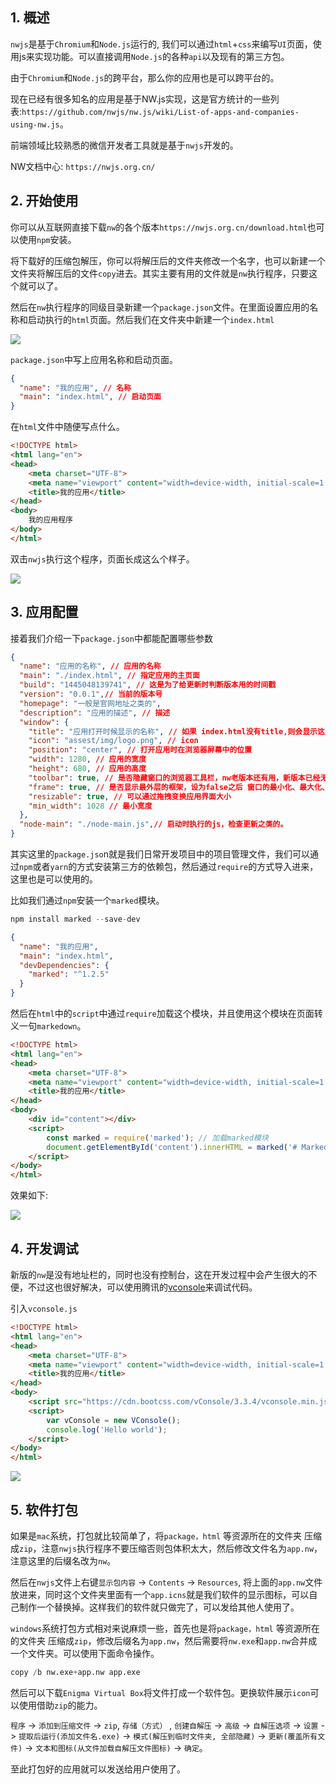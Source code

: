 ## 1. 概述

```nwjs```是基于```Chromium```和```Node.js```运行的, 我们可以通过```html```+```css```来编写```UI```页面，使用js来实现功能。可以直接调用```Node.js```的各种```api```以及现有的第三方包。

由于```Chromium```和```Node.js```的跨平台，那么你的应用也是可以跨平台的。

现在已经有很多知名的应用是基于NW.js实现，这是官方统计的一些列表:```https://github.com/nwjs/nw.js/wiki/List-of-apps-and-companies-using-nw.js```。

前端领域比较熟悉的微信开发者工具就是基于```nwjs```开发的。

NW文档中心: ```https://nwjs.org.cn/```

## 2. 开始使用

你可以从互联网直接下载```nw```的各个版本```https://nwjs.org.cn/download.html```也可以使用```npm```安装。

将下载好的压缩包解压，你可以将解压后的文件夹修改一个名字，也可以新建一个文件夹将解压后的文件```copy```进去。其实主要有用的文件就是```nw```执行程序，只要这个就可以了。

然后在```nw```执行程序的同级目录新建一个```package.json```文件。在里面设置应用的名称和启动执行的```html```页面。然后我们在文件夹中新建一个```index.html```

![](https://p3-juejin.byteimg.com/tos-cn-i-k3u1fbpfcp/7846cacda68647f7b9e8898978ab2aa3~tplv-k3u1fbpfcp-watermark.image)

```package.json```中写上应用名称和启动页面。

```json
{
  "name": "我的应用", // 名称
  "main": "index.html", // 启动页面
}
```

在```html```文件中随便写点什么。

```html
<!DOCTYPE html>
<html lang="en">
<head>
    <meta charset="UTF-8">
    <meta name="viewport" content="width=device-width, initial-scale=1.0">
    <title>我的应用</title>
</head>
<body>
    我的应用程序
</body>
</html>
```

双击```nwjs```执行这个程序，页面长成这么个样子。

![](https://p9-juejin.byteimg.com/tos-cn-i-k3u1fbpfcp/8dd384d5256d46bf8deefd07e62741ad~tplv-k3u1fbpfcp-watermark.image)

## 3. 应用配置

接着我们介绍一下```package.json```中都能配置哪些参数

```json
{
  "name": "应用的名称", // 应用的名称
  "main": "./index.html", // 指定应用的主页面
  "build": "1445048139741", // 这是为了给更新时判断版本用的时间戳
  "version": "0.0.1",// 当前的版本号
  "homepage": "一般是官网地址之类的",
  "description": "应用的描述", // 描述
  "window": {
    "title": "应用打开时候显示的名称", // 如果 index.html没有title,则会显示这里的值
    "icon": "assest/img/logo.png", // icon
    "position": "center", // 打开应用时在浏览器屏幕中的位置
    "width": 1280, // 应用的宽度
    "height": 680, // 应用的高度
    "toolbar": true, // 是否隐藏窗口的浏览器工具栏，nw老版本还有用，新版本已经无效了
    "frame": true, // 是否显示最外层的框架，设为false之后 窗口的最小化、最大化、关闭 就没有了
    "resizable": true, // 可以通过拖拽变换应用界面大小
    "min_width": 1028 // 最小宽度
  },
  "node-main": "./node-main.js",// 启动时执行的js，检查更新之类的。
}
```

其实这里的```package.jso```n就是我们日常开发项目中的项目管理文件，我们可以通过```npm```或者```yarn```的方式安装第三方的依赖包，然后通过```require```的方式导入进来，这里也是可以使用的。

比如我们通过```npm```安装一个```marked```模块。

```js
npm install marked --save-dev
```

```json
{
  "name": "我的应用",
  "main": "index.html",
  "devDependencies": {
    "marked": "^1.2.5"
  }
}
```

然后在```html```中的```script```中通过```require```加载这个模块，并且使用这个模块在页面转义一句```markedown```。

```html
<!DOCTYPE html>
<html lang="en">
<head>
    <meta charset="UTF-8">
    <meta name="viewport" content="width=device-width, initial-scale=1.0">
    <title>我的应用</title>
</head>
<body>
    <div id="content"></div>
    <script>
        const marked = require('marked'); // 加载marked模块
        document.getElementById('content').innerHTML = marked('# Marked in the browser\n\nRendered by **marked**.');
    </script>
</body>
</html>
```

效果如下: 

![](https://p3-juejin.byteimg.com/tos-cn-i-k3u1fbpfcp/ce2c413db6ba4e19ae41b9b8d58ccd86~tplv-k3u1fbpfcp-watermark.image)

## 4. 开发调试

新版的```nw```是没有地址栏的，同时也没有控制台，这在开发过程中会产生很大的不便，不过这也很好解决，可以使用腾讯的[vconsole](https://github.com/Tencent/vConsole/blob/dev/README_CN.md)来调试代码。

引入```vconsole.js```

```html
<!DOCTYPE html>
<html lang="en">
<head>
    <meta charset="UTF-8">
    <meta name="viewport" content="width=device-width, initial-scale=1.0">
    <title>我的应用</title>
</head>
<body>
    <script src="https://cdn.bootcss.com/vConsole/3.3.4/vconsole.min.js"></script>
    <script>
        var vConsole = new VConsole();
        console.log('Hello world');
    </script>
</body>
</html>
```

![](https://p9-juejin.byteimg.com/tos-cn-i-k3u1fbpfcp/8260426b1f2a4c2291b846dc9a3596ed~tplv-k3u1fbpfcp-watermark.image)

## 5. 软件打包

如果是```mac```系统，打包就比较简单了，将```package，html``` 等资源所在的文件夹 压缩成```zip```，注意```nwjs```执行程序不要压缩否则包体积太大，然后修改文件名为```app.nw```，注意这里的后缀名改为```nw```。

然后在```nwjs```文件上右键```显示包内容``` -> ```Contents``` -> ```Resources```, 将上面的```app.nw```文件放进来，同时这个文件夹里面有一个```app.icns```就是我们软件的显示图标，可以自己制作一个替换掉。这样我们的软件就只做完了，可以发给其他人使用了。


```windows```系统打包方式相对来说麻烦一些，首先也是将```package，html``` 等资源所在的文件夹 压缩成```zip```，修改后缀名为```app.nw```，然后需要将```nw.exe```和```app.nw```合并成一个文件夹。可以使用下面命令操作。

```s
copy /b nw.exe+app.nw app.exe
```

然后可以下载```Enigma Virtual Box```将文件打成一个软件包。更换软件展示```icon```可以使用借助```zip```的能力。

```程序``` -> ```添加到压缩文件``` -> ```zip```, ```存储（方式）``` , ```创建自解压``` -> ```高级``` -> ```自解压选项``` ->
```设置``` -> ```提取后运行(添加文件名.exe)``` -> ```模式(解压到临时文件夹, 全部隐藏)``` ->
```更新(覆盖所有文件)``` -> ```文本和图标(从文件加载自解压文件图标)``` -> ```确定```。

至此打包好的应用就可以发送给用户使用了。

